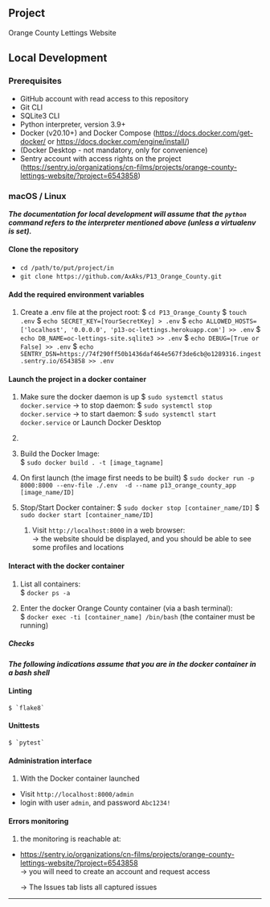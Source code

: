 ## Project

 Orange County Lettings Website

## Local Development

### Prerequisites

- GitHub account with read access to this repository
- Git CLI
- SQLite3 CLI
- Python interpreter, version 3.9+
- Docker (v20.10+) and Docker Compose (https://docs.docker.com/get-docker/ or https://docs.docker.com/engine/install/)
- (Docker Desktop - not mandatory, only for convenience)
- Sentry account with access rights on the project
(https://sentry.io/organizations/cn-films/projects/orange-county-lettings-website/?project=6543858)

### macOS / Linux

___The documentation for local development will assume that___
___the `python` command refers to the interpreter mentioned above (unless a virtualenv is set).___

#### Clone the repository

- `cd /path/to/put/project/in`
- `git clone https://github.com/AxAks/P13_Orange_County.git`

#### Add the required environment variables

1. Create a .env file at the project root:
   $ `cd P13_Orange_County`
   $ `touch .env`
   $ `echo SECRET_KEY=[YourSecretKey] > .env`
   $ `echo ALLOWED_HOSTS=['localhost', '0.0.0.0', 'p13-oc-lettings.herokuapp.com'] >> .env`
   $ `echo DB_NAME=oc-lettings-site.sqlite3 >> .env`
   $ `echo DEBUG=[True or False] >> .env`
   $ `echo SENTRY_DSN=https://74f290ff50b1436daf464e567f3de6cb@o1289316.ingest.sentry.io/6543858 >> .env`
#### Launch the project in a docker container

1. Make sure the docker daemon is up
   $ `sudo systemctl status docker.service`
   -> to stop daemon: $ `sudo systemctl stop docker.service`
   -> to start daemon: $ `sudo systemctl start docker.service`
   or Launch Docker Desktop
2. 

3. Build the Docker Image:      
   $ `sudo docker build . -t [image_tagname]`

4. On first launch (the image first needs to be built)
   $ `sudo docker run -p 8000:8000 --env-file ./.env  -d --name p13_orange_county_app [image_name/ID]`
5. Stop/Start Docker container:
   $ `sudo docker stop [container_name/ID]`
   $ `sudo docker start [container_name/ID]`

   1. Visit `http://localhost:8000` in a web browser:                
      -> the website should be displayed, and you should be able to see some profiles and locations

#### Interact with the docker container

1. List all containers:     
   $ `docker ps -a`

2. Enter the docker Orange County container (via a bash terminal):     
   $ `docker exec -ti [container_name] /bin/bash`  (the container must be running)

##### Checks

___The following indications assume that you are in the docker container in a bash shell___

#### Linting

    $ `flake8`     

#### Unittests

    $ `pytest`

#### Administration interface

1. With the Docker container launched

- Visit `http://localhost:8000/admin`
- login with user `admin`, and password `Abc1234!`

#### Errors monitoring

1. the monitoring is reachable at:

- https://sentry.io/organizations/cn-films/projects/orange-county-lettings-website/?project=6543858    
  -> you will need to create an account and request access

  -> The Issues tab lists all captured issues






------
